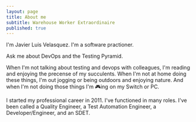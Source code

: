 ```yaml
---
layout: page
title: About me
subtitle: Warehouse Worker Extraordinaire 
published: true
---
```


I'm Javier Luis Velasquez. I'm a software practioner. 

Ask me about DevOps and the Testing Pyramid.

When I'm not talking about testing and devops with colleagues, I'm reading and enjoying the precense of my succulents. When I'm not at home doing these things, I'm out jogging or being outdoors and enjoying nature.  And when I'm not doing those things I'm 🎮ing on my Switch or PC.


I started my professional career in 2011. I've functioned in many roles. I've been called a Quality Engineer, a Test Automation Engineer, a Developer/Engineer, and an SDET. 
